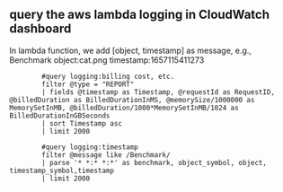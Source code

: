 

## query the aws lambda logging in CloudWatch dashboard
In lambda function, we add [object, timestamp] as message, e.g., Benchmark object:cat.png timestamp:1657115411273
```
        #query logging:billing cost, etc.
        filter @type = "REPORT"
        | fields @timestamp as Timestamp, @requestId as RequestID, @billedDuration as BilledDurationInMS, @memorySize/1000000 as MemorySetInMB, @billedDuration/1000*MemorySetInMB/1024 as BilledDurationInGBSeconds
        | sort Timestamp asc
        | limit 2000

        #query logging:timestamp
        filter @message like /Benchmark/
        | parse '* *:* *:*' as benchmark, object_symbol, object, timestamp_symbol,timestamp
        | limit 2000
```

